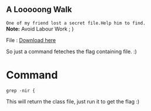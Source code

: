 
## A Looooong Walk

`One of my friend lost a secret file.Help him to find.` <br/>
<b>Note:</b> Avoid Labour Work ; )

File : <a href="https://drive.google.com/open?id=1tozO1sioDwXwSVlvnpgABNj1u2kV5-w5">Download here</a>


So just a command feteches the flag containing file. :)

# Command

`grep -nir {`

This will return the class file, just run it to get the flag :)
